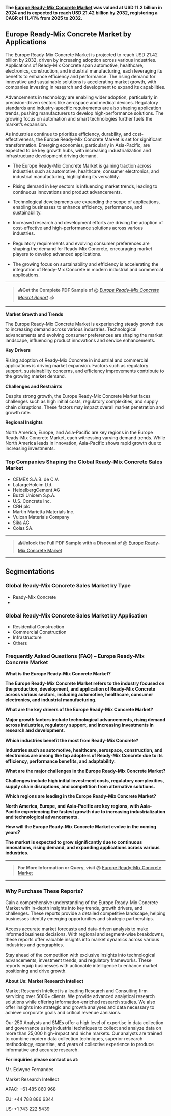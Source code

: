 <p><strong>The <a href="https://www.marketresearchintellect.com/download-sample/?rid=976800&amp;utm_source=Pulse-April-Europe&amp;utm_medium=852">Europe Ready-Mix Concrete Market</a> was valued at USD 11.2 billion in 2024 and is expected to reach USD 21.42 billion by 2032, registering a CAGR of 11.41% from 2025 to 2032.</strong></p><h2>Europe Ready-Mix Concrete Market by Applications&nbsp;</h2><p><p>The Europe Ready-Mix Concrete Market is projected to reach USD 21.42 billion by 2032, driven by increasing adoption across various industries. Applications of Ready-Mix Concrete span automotive, healthcare, electronics, construction, and industrial manufacturing, each leveraging its benefits to enhance efficiency and performance. The rising demand for innovative and sustainable solutions is accelerating market growth, with companies investing in research and development to expand its capabilities.</p><p>Advancements in technology are enabling wider adoption, particularly in precision-driven sectors like aerospace and medical devices. Regulatory standards and industry-specific requirements are also shaping application trends, pushing manufacturers to develop high-performance solutions. The growing focus on automation and smart technologies further fuels the market&rsquo;s expansion.</p><p>As industries continue to prioritize efficiency, durability, and cost-effectiveness, the Europe Ready-Mix Concrete Market is set for significant transformation. Emerging economies, particularly in Asia-Pacific, are expected to be key growth hubs, with increasing industrialization and infrastructure development driving demand.</p></p><ul><li><p>The Europe Ready-Mix Concrete Market is gaining traction across industries such as automotive, healthcare, consumer electronics, and industrial manufacturing, highlighting its versatility.</p></li><li><p>Rising demand in key sectors is influencing market trends, leading to continuous innovations and product advancements.</p></li><li><p>Technological developments are expanding the scope of applications, enabling businesses to enhance efficiency, performance, and sustainability.</p></li><li><p>Increased research and development efforts are driving the adoption of cost-effective and high-performance solutions across various industries.</p></li><li><p>Regulatory requirements and evolving consumer preferences are shaping the demand for Ready-Mix Concrete, encouraging market players to develop advanced applications.</p></li><li><p>The growing focus on sustainability and efficiency is accelerating the integration of Ready-Mix Concrete in modern industrial and commercial applications.</p></li></ul><hr /><blockquote><p><strong><span class="font-[700]">📥Get the Complete PDF Sample of @ </span></strong><em><span class="font-[700]"><a href="https://www.marketresearchintellect.com/download-sample/?rid=976800&amp;utm_source=Pulse-April-Europe&amp;utm_medium=852" target="_blank" data-tracking-control-name="article-ssr-frontend-pulse_little-text-block" data-tracking-will-navigate="" data-test-link="">Europe Ready-Mix Concrete Market Report</a>&nbsp;📥</span></em></p></blockquote><hr /><p class="" data-start="77" data-end="360"><strong data-start="77" data-end="105">Market Growth and Trends</strong></p><p class="" data-start="77" data-end="360">The Europe Ready-Mix Concrete Market is experiencing steady growth due to increasing demand across various industries. Technological advancements and evolving consumer preferences are shaping the market landscape, influencing product innovations and service enhancements.</p><p class="" data-start="362" data-end="606"><strong data-start="362" data-end="377">Key Drivers</strong></p><p class="" data-start="362" data-end="606">Rising adoption of Ready-Mix Concrete in industrial and commercial applications is driving market expansion. Factors such as regulatory support, sustainability concerns, and efficiency improvements contribute to the growing market demand.</p><p class="" data-start="608" data-end="849"><strong data-start="608" data-end="637">Challenges and Restraints</strong></p><p class="" data-start="608" data-end="849">Despite strong growth, the Europe Ready-Mix Concrete Market faces challenges such as high initial costs, regulatory complexities, and supply chain disruptions. These factors may impact overall market penetration and growth rate.</p><p class="" data-start="851" data-end="1095"><strong data-start="851" data-end="872">Regional Insights</strong></p><p class="" data-start="851" data-end="1095">North America, Europe, and Asia-Pacific are key regions in the Europe Ready-Mix Concrete Market, each witnessing varying demand trends. While North America leads in innovation, Asia-Pacific shows rapid growth due to increasing investments.</p><p><h3>Top Companies Shaping the Global Ready-Mix Concrete Sales Market </h3><ul><li>CEMEX S.A.B. de C.V.</li><li>LafargeHolcim Ltd.</li><li>HeidelbergCement AG</li><li>Buzzi Unicem S.p.A.</li><li>U.S. Concrete Inc.</li><li>CRH plc</li><li>Martin Marietta Materials Inc.</li><li>Vulcan Materials Company</li><li>Sika AG</li><li>Colas SA.</li></ul></p><hr /><blockquote><p><strong>📥Unlock the Full PDF Sample with a Discount of @</strong> <a href="https://www.marketresearchintellect.com/ask-for-discount/?rid=976800&amp;utm_source=Pulse-April-Europe&amp;utm_medium=852">Europe Ready-Mix Concrete Market</a></p></blockquote><hr /><p><h2>Segmentations</h2><h3>Global Ready-Mix Concrete Sales Market by Type</h3><ul><li>Ready-Mix Concrete</li><li></li></ul><h3>Global Ready-Mix Concrete Sales Market by Application</h3><ul><li>Residential Construction</li><li>Commercial Construction</li><li>Infrastructure</li><li>Others</li></ul></p><h3><strong>Frequently Asked Questions (FAQ) &ndash; Europe Ready-Mix Concrete Market</strong></h3><p><strong>What is the Europe Ready-Mix Concrete Market?</strong></p><p><strong>The Europe Ready-Mix Concrete Market refers to the industry focused on the production, development, and application of Ready-Mix Concrete across various sectors, including automotive, healthcare, consumer electronics, and industrial manufacturing.</strong></p><p><strong>What are the key drivers of the Europe Ready-Mix Concrete Market?</strong></p><p><strong>Major growth factors include technological advancements, rising demand across industries, regulatory support, and increasing investments in research and development.</strong></p><p><strong>Which industries benefit the most from Ready-Mix Concrete?</strong></p><p><strong>Industries such as automotive, healthcare, aerospace, construction, and electronics are among the top adopters of Ready-Mix Concrete due to its efficiency, performance benefits, and adaptability.</strong></p><p><strong>What are the major challenges in the Europe Ready-Mix Concrete Market?</strong></p><p><strong>Challenges include high initial investment costs, regulatory complexities, supply chain disruptions, and competition from alternative solutions.</strong></p><p><strong>Which regions are leading in the Europe Ready-Mix Concrete Market?</strong></p><p><strong>North America, Europe, and Asia-Pacific are key regions, with Asia-Pacific experiencing the fastest growth due to increasing industrialization and technological advancements.</strong></p><p><strong>How will the Europe Ready-Mix Concrete Market evolve in the coming years?</strong></p><p><strong>The market is expected to grow significantly due to continuous innovations, rising demand, and expanding applications across various industries.</strong></p><hr /><blockquote><p><span class="font-[700]"><strong>For More Information or Query, visit&nbsp;@</strong>&nbsp;</span><span class="font-[700]"><a href="https://www.marketresearchintellect.com/product/global-ready-mix-concrete-sales-market/?utm_source=Linkedin&utm_medium=852" target="_blank" data-tracking-control-name="article-ssr-frontend-pulse_little-text-block" data-tracking-will-navigate="" data-test-link="">Europe Ready-Mix Concrete Market</a></span></p></blockquote><hr /><h3><strong data-start="0" data-end="31">Why Purchase These Reports?</strong></h3><p class="" data-start="35" data-end="297">Gain a comprehensive understanding of the Europe Ready-Mix Concrete Market with in-depth insights into key trends, growth drivers, and challenges. These reports provide a detailed competitive landscape, helping businesses identify emerging opportunities and strategic partnerships.</p><p class="" data-start="299" data-end="540">Access accurate market forecasts and data-driven analysis to make informed business decisions. With regional and segment-wise breakdowns, these reports offer valuable insights into market dynamics across various industries and geographies.</p><p class="" data-start="542" data-end="784">Stay ahead of the competition with exclusive insights into technological advancements, investment trends, and regulatory frameworks. These reports equip businesses with actionable intelligence to enhance market positioning and drive growth.</p><p><strong><span class="font-[700]">About Us: Market Research Intellect</span></strong></p><p><span class="">Market Research Intellect is a leading Research and Consulting firm servicing over 5000+ clients. We provide advanced analytical research solutions while offering information-enriched research studies.&nbsp;</span>We also offer insights into strategic and growth analyses and data necessary to achieve corporate goals and critical revenue Janisions.</p><p><span class="">Our 250 Analysts and SMEs offer a high level of expertise in data collection and governance using industrial techniques to collect and analyze data on more than 25,000 high-impact and niche markets. Our analysts are trained to combine modern data collection techniques, superior research methodology, expertise, and years of collective experience to produce informative and accurate research.</span></p><p><strong>For inquiries please contact us at:</strong></p><p>Mr. Edwyne Fernandes</p><p>Market Research Intellect</p><p>APAC: +61 485 860 968</p><p>EU: +44 788 886 6344</p><p>US: +1 743 222 5439</p>
